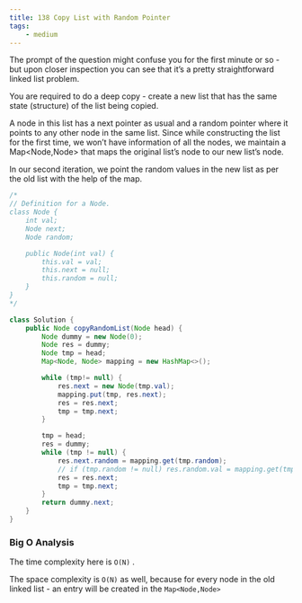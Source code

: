 ```yaml
---
title: 138 Copy List with Random Pointer
tags:
    - medium
---
```




The prompt of the question might confuse you for the first minute or so - but upon closer inspection you can see that it’s a pretty straightforward linked list problem. 

You are required to do a deep copy - create a new list that has the same state (structure) of the list being copied.

A node in this list has a next pointer as usual and a random pointer where it points to any other node in the same list. Since while constructing the list for the first time, we won’t have information of all the nodes, we maintain a Map<Node,Node> that maps the original list’s node to our new list’s node.

In our second iteration, we point the random values in the new list as per the old list with the help of the map.

```java
/*
// Definition for a Node.
class Node {
    int val;
    Node next;
    Node random;

    public Node(int val) {
        this.val = val;
        this.next = null;
        this.random = null;
    }
}
*/

class Solution {
    public Node copyRandomList(Node head) {
        Node dummy = new Node(0);
        Node res = dummy;
        Node tmp = head;
        Map<Node, Node> mapping = new HashMap<>();

        while (tmp!= null) {
            res.next = new Node(tmp.val);
            mapping.put(tmp, res.next);
            res = res.next;
            tmp = tmp.next;
        }

        tmp = head;
        res = dummy;
        while (tmp != null) {
            res.next.random = mapping.get(tmp.random);
            // if (tmp.random != null) res.random.val = mapping.get(tmp.random).val;
            res = res.next;
            tmp = tmp.next;
        }
        return dummy.next;
    }
}
```

### Big O Analysis

The time complexity here is `O(N)` .

The space complexity is `O(N)` as well, because for every node in the old linked list - an entry will be created in the `Map<Node,Node>`